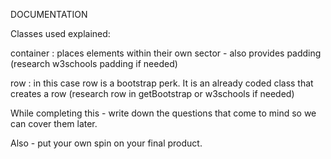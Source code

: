 DOCUMENTATION

Classes used explained: 

container : places elements within their own sector - also provides padding (research w3schools padding if needed)

row : in this case row is a bootstrap perk. It is an already coded class that creates a row (research row in getBootstrap or w3schools if needed)


While completing this - write down the questions that come to mind so we can cover them later. 


Also - put your own spin on your final product. 